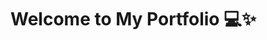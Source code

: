 <!DOCTYPE html>
<html>
<head>
  <title>My Portfolio</title>
</head>
<body>
  <h1>Welcome to My Portfolio 💻✨</h1>
</body>
</html>
